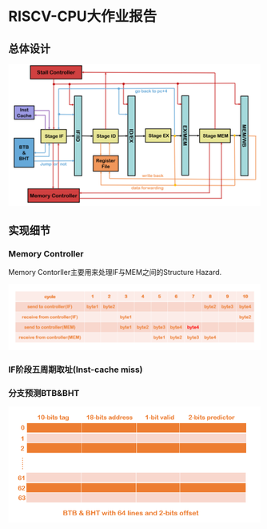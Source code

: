 # RISCV-CPU大作业报告
## 总体设计

<div align=center><img src="tmp\1.png"/></div>

## 实现细节
### Memory Controller
Memory Contorller主要用来处理IF与MEM之间的Structure Hazard.
<div align=center><img src="tmp\3.png"/></div>

### IF阶段五周期取址(Inst-cache miss)
### 分支预测BTB&BHT
<div align=center><img src="tmp\22.png"/></div>
